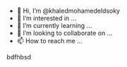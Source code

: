 - 👋 Hi, I’m @khaledmohamedeldsoky
- 👀 I’m interested in ...
- 🌱 I’m currently learning ...
- 💞️ I’m looking to collaborate on ...
- 📫 How to reach me ...


bdfhbsd